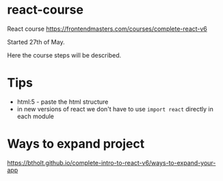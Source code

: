 # react-course

React course https://frontendmasters.com/courses/complete-react-v6

Started 27th of May.

Here the course steps will be described.

# Tips

- html:5 - paste the html structure
- in new versions of react we don't have to use `import react` directly in each module

# Ways to expand project
https://btholt.github.io/complete-intro-to-react-v6/ways-to-expand-your-app
